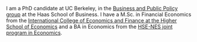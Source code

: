 I am a PhD candidate at UC Berkeley, in the [Business and Public Policy group](https://haas.berkeley.edu/bpp) at the Haas School of Business. I have a M.Sc. in Financial Economics from the [International College of Economics and Finance at the Higher School of Economics](https://icef.hse.ru/en/ma) and a BA in Economics from the [HSE-NES joint program in Economics](https://www.nes.ru/bachelor-of-arts-in-economics/&lang=en).
